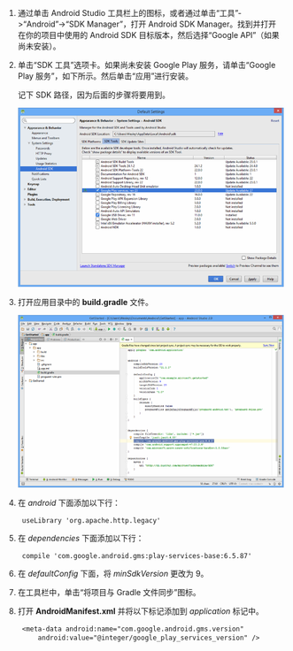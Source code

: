 1. 通过单击 Android Studio 工具栏上的图标，或者通过单击“工具”->“Android”->“SDK Manager”，打开 Android SDK Manager。找到并打开在你的项目中使用的 Android SDK 目标版本，然后选择“Google API”（如果尚未安装）。

2. 单击“SDK 工具”选项卡。如果尚未安装 Google Play 服务，请单击“Google Play 服务”，如下所示。然后单击“应用”进行安装。
 
	记下 SDK 路径，因为后面的步骤将要用到。

   	![](./media/notification-hubs-android-studio-add-google-play-services/notification-hubs-android-studio-sdk-manager.png)


3. 打开应用目录中的 **build.gradle** 文件。

	![](./media/notification-hubs-android-studio-add-google-play-services/notification-hubs-android-studio-add-google-play-dependency.png)

4. 在 *android* 下面添加以下行：

		useLibrary 'org.apache.http.legacy'

5. 在 *dependencies* 下面添加以下行：

   		compile 'com.google.android.gms:play-services-base:6.5.87'

7. 在 *defaultConfig* 下面，将 *minSdkVersion* 更改为 9。
 
8. 在工具栏中，单击“将项目与 Gradle 文件同步”图标。

9. 打开 **AndroidManifest.xml** 并将以下标记添加到 *application* 标记中。

        <meta-data android:name="com.google.android.gms.version"
            android:value="@integer/google_play_services_version" />
 

<!---HONumber=Mooncake_1207_2015-->